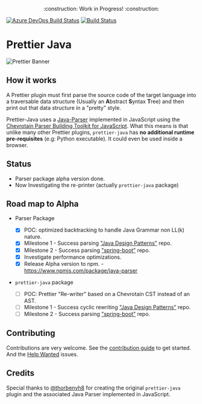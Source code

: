 <p align="center">
    :construction: Work in Progress! :construction:
</p>

[![Azure DevOps Build Status][azure-devops-image]][azure-devops-url-main] [![Build Status][travis-image]][travis-url-main]

[azure-devops-image]: https://dev.azure.com/jhipster/prettier-java/_apis/build/status/jhipster.prettier-java?branchName=master
[azure-devops-url-main]: https://dev.azure.com/jhipster/prettier-java/_build
[travis-image]: https://travis-ci.org/jhipster/prettier-java.svg?branch=master
[travis-url-main]: https://travis-ci.org/jhipster/prettier-java

# Prettier Java

![Prettier Banner](https://raw.githubusercontent.com/prettier/prettier-logo/master/images/prettier-banner-light.png)

## How it works

A Prettier plugin must first parse the source code of the target language
into a traversable data structure (Usually an **A**bstract **S**yntax **T**ree)
and then print out that data structure in a "pretty" style.

Prettier-Java uses a [Java-Parser](./packages/java-parser) implemented in JavaScript using the
[Chevrotain Parser Building Toolkit for JavaScript](https://github.com/SAP/chevrotain).
What this means is that unlike many other Prettier plugins,
`prettier-java` has **no additional runtime pre-requisites** (e.g: Python executable).
It could even be used inside a browser.

## Status

- Parser package alpha version done.
- Now Investigating the re-printer (actually `prettier-java` package)

## Road map to Alpha

- Parser Package

  - [x] POC: optimized backtracking to handle Java Grammar non LL(k) nature.
  - [x] Milestone 1 - Success parsing ["Java Design Patterns"](https://github.com/iluwatar/java-design-patterns) repo.
  - [x] Milestone 2 - Success parsing ["spring-boot"](https://github.com/spring-projects/spring-boot) repo.
  - [x] Investigate performance optimizations.
  - [x] Release Alpha version to npm. - https://www.npmjs.com/package/java-parser

- `prettier-java` package

  - [ ] POC: Prettier "Re-writer" based on a Chevrotain CST instead of an AST.
  - [ ] Milestone 1 - Success cyclic rewriting ["Java Design Patterns"](https://github.com/iluwatar/java-design-patterns) repo.
  - [ ] Milestone 2 - Success parsing ["spring-boot"](https://github.com/spring-projects/spring-boot) repo.

## Contributing

Contributions are very welcome.
See the [contribution guide](./CONTRIBUTING.md) to get started.
And the [Help Wanted](https://github.com/jhipster/prettier-java/labels/help%20wanted) issues.

## Credits

Special thanks to [@thorbenvh8](https://github.com/thorbenvh8) for creating the original `prettier-java`
plugin and the associated Java Parser implemented in JavaScript.
